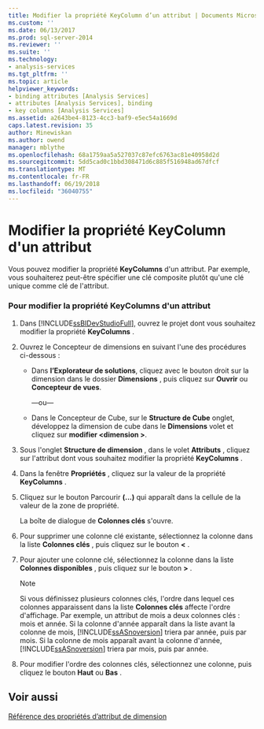 ```yaml
---
title: Modifier la propriété KeyColumn d’un attribut | Documents Microsoft
ms.custom: ''
ms.date: 06/13/2017
ms.prod: sql-server-2014
ms.reviewer: ''
ms.suite: ''
ms.technology:
- analysis-services
ms.tgt_pltfrm: ''
ms.topic: article
helpviewer_keywords:
- binding attributes [Analysis Services]
- attributes [Analysis Services], binding
- key columns [Analysis Services]
ms.assetid: a2643be4-8123-4cc3-baf9-e5ec54a1669d
caps.latest.revision: 35
author: Minewiskan
ms.author: owend
manager: mblythe
ms.openlocfilehash: 68a1759aa5a527037c87efc6763ac81e40958d2d
ms.sourcegitcommit: 5dd5cad0c1bbd308471d6c885f516948ad67dfcf
ms.translationtype: MT
ms.contentlocale: fr-FR
ms.lasthandoff: 06/19/2018
ms.locfileid: "36040755"
---
```

# <a name="modify-the-keycolumn-property-of-an-attribute"></a>Modifier la propriété KeyColumn d'un attribut
  Vous pouvez modifier la propriété **KeyColumns** d'un attribut. Par exemple, vous souhaiterez peut-être spécifier une clé composite plutôt qu'une clé unique comme clé de l'attribut.  
  
### <a name="to-modify-the-keycolumns-property-of-an-attribute"></a>Pour modifier la propriété KeyColumns d'un attribut  
  
1.  Dans [!INCLUDE[ssBIDevStudioFull](../../includes/ssbidevstudiofull-md.md)], ouvrez le projet dont vous souhaitez modifier la propriété **KeyColumns** .  
  
2.  Ouvrez le Concepteur de dimensions en suivant l'une des procédures ci-dessous :  
  
    -   Dans **l’Explorateur de solutions**, cliquez avec le bouton droit sur la dimension dans le dossier **Dimensions** , puis cliquez sur **Ouvrir** ou **Concepteur de vues**.  
  
         —ou—  
  
    -   Dans le Concepteur de Cube, sur le **Structure de Cube** onglet, développez la dimension de cube dans le **Dimensions** volet et cliquez sur **modifier \<dimension >**.  
  
3.  Sous l'onglet **Structure de dimension** , dans le volet **Attributs** , cliquez sur l'attribut dont vous souhaitez modifier la propriété **KeyColumns** .  
  
4.  Dans la fenêtre **Propriétés** , cliquez sur la valeur de la propriété **KeyColumns** .  
  
5.  Cliquez sur le bouton Parcourir **(...)** qui apparaît dans la cellule de la valeur de la zone de propriété.  
  
     La boîte de dialogue de **Colonnes clés** s'ouvre.  
  
6.  Pour supprimer une colonne clé existante, sélectionnez la colonne dans la liste **Colonnes clés** , puis cliquez sur le bouton **\<** .  
  
7.  Pour ajouter une colonne clé, sélectionnez la colonne dans la liste **Colonnes disponibles** , puis cliquez sur le bouton **>** .  
  
    > [!NOTE]  
    >  Si vous définissez plusieurs colonnes clés, l'ordre dans lequel ces colonnes apparaissent dans la liste **Colonnes clés** affecte l'ordre d'affichage. Par exemple, un attribut de mois a deux colonnes clés : mois et année. Si la colonne d'année apparaît dans la liste avant la colonne de mois, [!INCLUDE[ssASnoversion](../../includes/ssasnoversion-md.md)] triera par année, puis par mois. Si la colonne de mois apparaît avant la colonne d'année, [!INCLUDE[ssASnoversion](../../includes/ssasnoversion-md.md)] triera par mois, puis par année.  
  
8.  Pour modifier l'ordre des colonnes clés, sélectionnez une colonne, puis cliquez le bouton **Haut** ou **Bas** .  
  
## <a name="see-also"></a>Voir aussi  
 [Référence des propriétés d’attribut de dimension](dimension-attribute-properties-reference.md)  
  
  